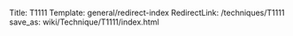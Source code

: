 Title: T1111
Template: general/redirect-index
RedirectLink: /techniques/T1111
save_as: wiki/Technique/T1111/index.html
